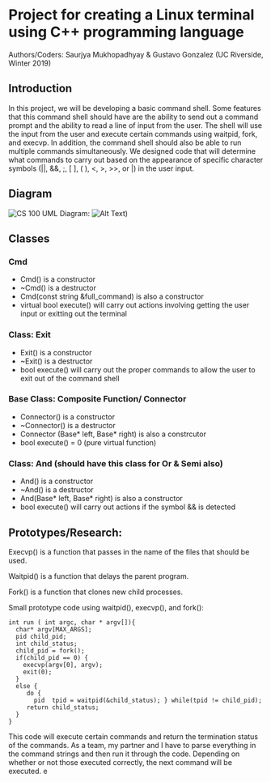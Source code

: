 # Project for creating a Linux terminal using C++ programming language

Authors/Coders: Saurjya Mukhopadhyay & Gustavo Gonzalez (UC Riverside, Winter 2019)

## Introduction

In this project, we will be developing a basic command shell. Some features that this command shell should have are the ability to send out a command prompt and the ability to read a line of input from the user. The shell will use the input from the user and execute certain commands using waitpid, fork, and execvp. In addition, the command shell should also be able to run multiple commands simultaneously. We designed code that will determine what commands to carry out based on the appearance of specific character symbols (||, &&, ;, [ ], ( ), <, >, >>, or |) in the user input.


## Diagram
![CS 100 UML](/images/cs100assignment#2.jpeg)
Diagram: ![Alt Text](https://github.com/cs100/assignment-cs-100-saurjya-gustavo/blob/master/images/cs100assignment%232.jpeg?raw=true))


## Classes
### Cmd
 - Cmd() is a constructor
 - ~Cmd() is a destructor
 - Cmd(const string &full_command) is also a constructor
 - virtual bool execute() will carry out actions involving getting the user input or exitting out the terminal

### Class: Exit
 - Exit() is a constructor
 - ~Exit() is a destructor
 - bool execute() will carry out the proper commands to allow the user to exit out of the command shell 

### Base Class: Composite Function/ Connector 
 - Connector() is a constructor
 - ~Connector() is a destructor
 - Connector (Base* left, Base* right) is also a constrcutor
 - bool execute() = 0 (pure virtual function)


### Class: And (should have this class for Or & Semi also)
 - And() is a constructor
 - ~And() is a destructor
 - And(Base* left, Base* right) is also a constructor
 - bool execute() will carry out actions if the symbol && is detected




## Prototypes/Research:

Execvp() is a function that passes in the name of the files that should be used.

Waitpid() is a function that delays the parent program.

Fork() is a function that clones new child processes.

Small prototype code using waitpid(), execvp(), and fork():

``` 
int run ( int argc, char * argv[]){
  char* argv[MAX_ARGS];
  pid child_pid;
  int child_status;
  child_pid = fork();
  if(child_pid == 0) {
    execvp(argv[0], argv);
    exit(0);
  }
  else {
     do {
       pid  tpid = waitpid(&child_status); } while(tpid != child_pid);
     return child_status;
  }
}
```

This code will execute certain commands and return the termination status of the commands. As a team, my partner and I have to parse everything in the command strings and then run it through the code. Depending on whether or not those executed correctly, the next command will be executed. 
e
